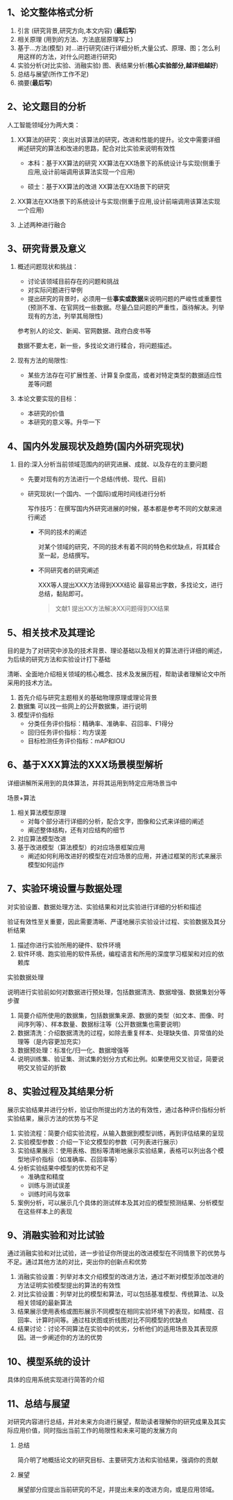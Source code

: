 ## 1、论文整体格式分析

1. 引言 (研究背景,研究方向,本文内容) (**最后写**)
2. 相关原理 (用到的方法、方法底层原理写上)
3. 基于...方法(模型) 对...进行研究(进行详细分析,大量公式、原理、图；怎么利用这样的方法，对什么问题进行研究)
4. 实验分析(对比实验、消融实验) 图、表结果分析(**核心实验部分,越详细越好**)
5. 总结与展望(所作工作不足)
6. 摘要(**最后写**)

## 2、论文题目的分析

人工智能领域分为两大类：

1. XX算法的研究：突出对该算法的研究，改进和性能的提升。论文中需要详细阐述研究的算法和改进的思路，配合对比实验来说明有效性

   - 本科：基于XX算法的研究 XX算法在XX场景下的系统设计与实现(侧重于应用,设计前端调用该算法实现一个应用)

   - 硕士：基于XX算法的改进 XX算法在XX场景下的研究

2. XX算法在XX场景下的系统设计与实现(侧重于应用,设计前端调用该算法实现一个应用)

3. 上述两种进行融合

## 3、研究背景及意义

1. 概述问题现状和挑战：

   - 讨论该领域目前存在的问题和挑战
   - 对实际问题进行举例
   - 提出研究的背景时，必须用一些**事实或数据**来说明问题的严峻性或重要性(预测不准、在官网找一些数据。尽量凸显问题的严重性，亟待解决。列举现有的方法，列举其局限性)

   参考别人的论文、新闻、官网数据、政府白皮书等

   数据不要太老，新一些，多找论文进行糅合，将问题描述。

2. 现有方法的局限性:

   - 某些方法存在可扩展性差、计算复杂度高，或者对特定类型的数据适应性差等问题

3. 本论文要实现的目标：

   - 本研究的价值
   - 本研究的意义等。升华一下

## 4、国内外发展现状及趋势(国内外研究现状)

1. 目的:深入分析当前领域范围内的研究进展、成就、以及存在的主要问题

   - 先要对现有的方法进行一个总结(传统、现代、目前)

   - 研究现状(一个国内、一个国际)或用时间线进行分析 

     写作技巧：在撰写国内外研究进展的时候，基本都是参考不同的文献来进行阐述

     - 不同的技术的阐述 

       对某个领域的研究，不同的技术有着不同的特色和优缺点，将其糅合至一起，总结撰写。

     - 不同研究者的研究阐述

       XXX等人提出XXX方法得到XXX结论 最容易出字数，多找论文，进行总结，黏贴即可。

       > 文献1 提出XX方法解决XX问题得到XX结果

## 5、相关技术及其理论

目的是为了对研究中涉及的技术背景、理论基础以及相关的算法进行详细的阐述，为后续的研究方法和实验设计打下基础

清晰、全面地介绍相关领域的核心概念、技术及发展历程，帮助读者理解论文中所采用的技术方法。

1. 首先介绍与研究主题相关的基础物理原理或理论背景
2. 数据集 可以找一些网上的公开数据集，进行说明
3. 模型评价指标
   - 分类任务评价指标：精确率、准确率、召回率、F1得分
   - 回归任务评价指标：均方误差
   - 目标检测任务评价指标：mAP和IOU

## 6、基于XXX算法的XXX场景模型解析

详细讲解所采用到的具体算法，并将其运用到特定应用场景当中

场景+算法

1. 相关算法模型原理
   - 对每个部分进行详细的分析，配合文字，图像和公式来详细的阐述
   - 阐述整体结构，还有对应结构的细节
2. 对应算法模型改进
3. 基于改进模型（算法模型）的对应场景框架应用
   - 阐述如何利用改进好的模型在对应场景的应用，并通过框架的形式来展示模型如何运作

## 7、实验环境设置与数据处理

对实验设置、数据处理方法、实验结果和对比实验进行详细的分析和描述

验证有效性至关重要，因此需要清晰、严谨地展示实验设计过程、实验数据及其分析结果

1. 描述你进行实验所用的硬件、软件环境
2. 软件环境、跑实验用的软件系统，编程语言和所用的深度学习框架和对应的依赖库

实验数据处理

说明进行实验前如何对数据进行预处理，包括数据清洗、数据增强、数据集划分等步骤

1. 简要介绍所使用的数据集，包括数据集来源、数据的类型（如文本、图像、时间序列等）、样本数量、数据标注等（公开数据集也需要说明）
2. 数据清洗：介绍数据清洗的过程，如除去重复样本、处理缺失值、异常值的处理等（是内容更加充实）
3. 数据预处理：标准化/归一化、数据增强等
4. 说明训练集、验证集、测试集的划分方式和比例。如果使用交叉验证，简要说明交叉验证的折数

## 8、实验过程及其结果分析

展示实验结果并进行分析，验证你所提出的方法的有效性，通过各种评价指标分析实验结果，展示方法的优势与不足

1. 实验流程：简要介绍实验流程，从输入数据到模型训练，再到评估结果的呈现
2. 实验模型参数：介绍一下论文模型的参数（可列表进行展示）
3. 实验结果展示：使用表格、图标等清晰地展示实验结果，表格可以列出各个模型地评价指标（如准确率、召回率等）
4. 分析实验结果中模型的优势和不足
   - 准确度和精度
   - 训练与测试误差
   - 训练时间与效率
5. 案例分析，可以展示几个具体的测试样本及其对应的模型预测结果、分析模型在这些样本上的表现



## 9、消融实验和对比试验

通过消融实验和对比试验，进一步验证你所提出的改进模型在不同情景下的优势与不足。通过其他方法的对比，突出你的创新点和优势

1. 消融实验设置：列举对本文介绍模型的改进方法，通过不断对模型添加改进的方法证明实验模型提出的算法的有效性
2. 对比实验设置：列举对比的模型和算法，可以包括基准模型、传统算法、以及相关领域的最新算法
3. 结果展示使用表格或图形展示不同模型在相同实验环境下的表现，如精度、召回率、计算时间等。通过柱状图或折线图对比不同模型的优缺点
4. 结果讨论：讨论不同算法在实验中的优劣，分析他们的适用场景及其表现原因。进一步阐述你的方法的优势

## 10、模型系统的设计

具体的应用系统实现进行简答的介绍

## 11、总结与展望

对研究内容进行总结，并对未来方向进行展望，帮助读者理解你的研究成果及其实际应用价值，同时指出当前工作的局限性和未来可能的发展方向

1. 总结

   简介明了地概括论文的研究目标、主要研究方法和实验结果，强调你的贡献

2. 展望

   展望部分应提出当前研究的不足，并提出未来的改进方向，或是应用领域。











































